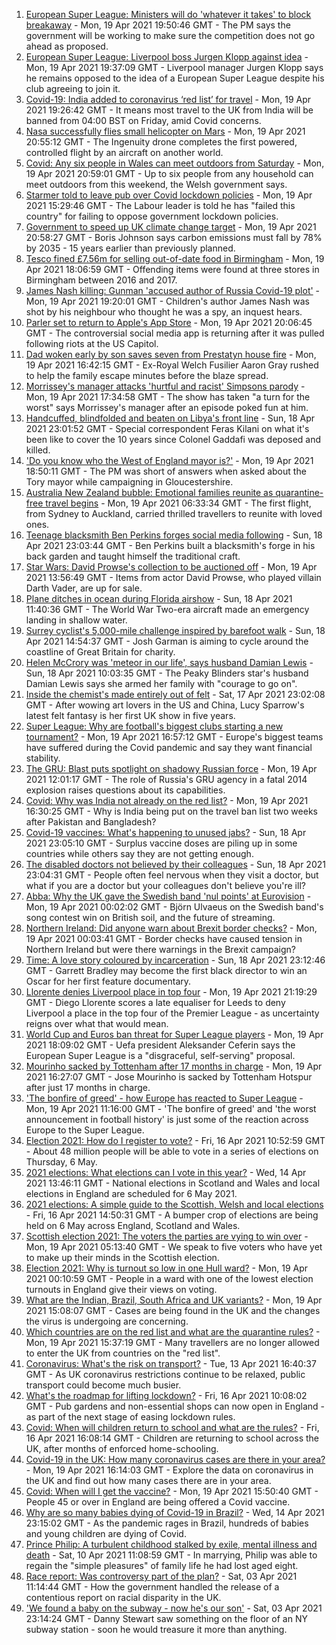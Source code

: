 1. [European Super League: Ministers will do 'whatever it takes' to block breakaway](https://www.bbc.co.uk/news/uk-politics-56807515) - Mon, 19 Apr 2021 19:50:46 GMT - The PM says the government will be working to make sure the competition does not go ahead as proposed.
2. [European Super League: Liverpool boss Jurgen Klopp against idea](https://www.bbc.co.uk/sport/football/56809771) - Mon, 19 Apr 2021 19:37:09 GMT - Liverpool manager Jurgen Klopp says he remains opposed to the idea of a European Super League despite his club agreeing to join it.
3. [Covid-19: India added to coronavirus ‘red list’ for travel](https://www.bbc.co.uk/news/uk-56806103) - Mon, 19 Apr 2021 19:26:42 GMT - It means most travel to the UK from India will be banned from 04:00 BST on Friday, amid Covid concerns.
4. [Nasa successfully flies small helicopter on Mars](https://www.bbc.co.uk/news/science-environment-56799755) - Mon, 19 Apr 2021 20:55:12 GMT - The Ingenuity drone completes the first powered, controlled flight by an aircraft on another world.
5. [Covid: Any six people in Wales can meet outdoors from Saturday](https://www.bbc.co.uk/news/uk-wales-politics-56804046) - Mon, 19 Apr 2021 20:59:01 GMT - Up to six people from any household can meet outdoors from this weekend, the Welsh government says.
6. [Starmer told to leave pub over Covid lockdown policies](https://www.bbc.co.uk/news/uk-politics-56802020) - Mon, 19 Apr 2021 15:29:46 GMT - The Labour leader is told he has "failed this country" for failing to oppose government lockdown policies.
7. [Government to speed up UK climate change target](https://www.bbc.co.uk/news/uk-politics-56807520) - Mon, 19 Apr 2021 20:58:27 GMT - Boris Johnson says carbon emissions must fall by 78% by 2035 - 15 years earlier than previously planned.
8. [Tesco fined £7.56m for selling out-of-date food in Birmingham](https://www.bbc.co.uk/news/uk-england-birmingham-56806641) - Mon, 19 Apr 2021 18:06:59 GMT - Offending items were found at three stores in Birmingham between 2016 and 2017.
9. [James Nash killing: Gunman 'accused author of Russia Covid-19 plot'](https://www.bbc.co.uk/news/uk-england-hampshire-56800574) - Mon, 19 Apr 2021 19:20:01 GMT - Children's author James Nash was shot by his neighbour who thought he was a spy, an inquest hears.
10. [Parler set to return to Apple's App Store](https://www.bbc.co.uk/news/technology-56809217) - Mon, 19 Apr 2021 20:06:45 GMT - The controversial social media app is returning after it was pulled following riots at the US Capitol.
11. [Dad woken early by son saves seven from Prestatyn house fire](https://www.bbc.co.uk/news/uk-wales-56806854) - Mon, 19 Apr 2021 16:42:15 GMT - Ex-Royal Welch Fusilier Aaron Gray rushed to help the family escape minutes before the blaze spread.
12. [Morrissey's manager attacks 'hurtful and racist' Simpsons parody](https://www.bbc.co.uk/news/entertainment-arts-56806312) - Mon, 19 Apr 2021 17:34:58 GMT - The show has taken "a turn for the worst" says Morrissey's manager after an episode poked fun at him.
13. [Handcuffed, blindfolded and beaten on Libya's front line](https://www.bbc.co.uk/news/world-africa-56773817) - Sun, 18 Apr 2021 23:01:52 GMT - Special correspondent Feras Kilani on what it's been like to cover the 10 years since Colonel Gaddafi was deposed and killed.
14. ['Do you know who the West of England mayor is?'](https://www.bbc.co.uk/news/uk-56808466) - Mon, 19 Apr 2021 18:50:11 GMT - The PM was short of answers when asked about the Tory mayor while campaigning in Gloucestershire.
15. [Australia New Zealand bubble: Emotional families reunite as quarantine-free travel begins](https://www.bbc.co.uk/news/world-australia-56798393) - Mon, 19 Apr 2021 06:33:34 GMT - The first flight, from Sydney to Auckland, carried thrilled travellers to reunite with loved ones.
16. [Teenage blacksmith Ben Perkins forges social media following](https://www.bbc.co.uk/news/uk-england-56733672) - Sun, 18 Apr 2021 23:03:44 GMT - Ben Perkins built a blacksmith's forge in his back garden and taught himself the traditional craft.
17. [Star Wars: David Prowse's collection to be auctioned off](https://www.bbc.co.uk/news/uk-england-bristol-56799244) - Mon, 19 Apr 2021 13:56:49 GMT - Items from actor David Prowse, who played villain Darth Vader, are up for sale.
18. [Plane ditches in ocean during Florida airshow](https://www.bbc.co.uk/news/world-us-canada-56792530) - Sun, 18 Apr 2021 11:40:36 GMT - The World War Two-era aircraft made an emergency landing in shallow water.
19. [Surrey cyclist's 5,000-mile challenge inspired by barefoot walk](https://www.bbc.co.uk/news/uk-england-surrey-56784396) - Sun, 18 Apr 2021 14:54:37 GMT - Josh Garman is aiming to cycle around the coastline of Great Britain for charity.
20. [Helen McCrory was 'meteor in our life', says husband Damian Lewis](https://www.bbc.co.uk/news/entertainment-arts-56792079) - Sun, 18 Apr 2021 10:03:35 GMT - The Peaky Blinders star's husband Damian Lewis says she armed her family with "courage to go on".
21. [Inside the chemist's made entirely out of felt](https://www.bbc.co.uk/news/entertainment-arts-56773534) - Sat, 17 Apr 2021 23:02:08 GMT - After wowing art lovers in the US and China, Lucy Sparrow's latest felt fantasy is her first UK show in five years.
22. [Super League: Why are football's biggest clubs starting a new tournament?](https://www.bbc.co.uk/news/business-56768728) - Mon, 19 Apr 2021 16:57:12 GMT - Europe's biggest teams have suffered during the Covid pandemic and say they want financial stability.
23. [The GRU: Blast puts spotlight on shadowy Russian force](https://www.bbc.co.uk/news/world-europe-56798784) - Mon, 19 Apr 2021 12:01:17 GMT - The role of Russia's GRU agency in a fatal 2014 explosion raises questions about its capabilities.
24. [Covid: Why was India not already on the red list?](https://www.bbc.co.uk/news/56801288) - Mon, 19 Apr 2021 16:30:25 GMT - Why is India being put on the travel ban list two weeks after Pakistan and Bangladesh?
25. [Covid-19 vaccines: What's happening to unused jabs?](https://www.bbc.co.uk/news/world-56763490) - Sun, 18 Apr 2021 23:05:10 GMT - Surplus vaccine doses are piling up in some countries while others say they are not getting enough.
26. [The disabled doctors not believed by their colleagues](https://www.bbc.co.uk/news/disability-56244376) - Sun, 18 Apr 2021 23:04:31 GMT - People often feel nervous when they visit a doctor, but what if you are a doctor but your colleagues don't believe you're ill?
27. [Abba: Why the UK gave the Swedish band 'nul points' at Eurovision](https://www.bbc.co.uk/news/entertainment-arts-56743279) - Mon, 19 Apr 2021 00:02:02 GMT - Björn Ulvaeus on the Swedish band's song contest win on British soil, and the future of streaming.
28. [Northern Ireland: Did anyone warn about Brexit border checks?](https://www.bbc.co.uk/news/56763859) - Mon, 19 Apr 2021 00:03:41 GMT - Border checks have caused tension in Northern Ireland but were there warnings in the Brexit campaign?
29. [Time: A love story coloured by incarceration](https://www.bbc.co.uk/news/world-us-canada-56753968) - Sun, 18 Apr 2021 23:12:46 GMT - Garrett Bradley may become the first black director to win an Oscar for her first feature documentary.
30. [Llorente denies Liverpool place in top four](https://www.bbc.co.uk/sport/football/56713525) - Mon, 19 Apr 2021 21:19:29 GMT - Diego Llorente scores a late equaliser for Leeds to deny Liverpool a place in the top four of the Premier League - as uncertainty reigns over what that would mean.
31. [World Cup and Euros ban threat for Super League players](https://www.bbc.co.uk/sport/football/56800351) - Mon, 19 Apr 2021 18:09:02 GMT - Uefa president Aleksander Ceferin says the European Super League is a "disgraceful, self-serving" proposal.
32. [Mourinho sacked by Tottenham after 17 months in charge](https://www.bbc.co.uk/sport/football/56799400) - Mon, 19 Apr 2021 16:27:07 GMT - Jose Mourinho is sacked by Tottenham Hotspur after just 17 months in charge.
33. ['The bonfire of greed' - how Europe has reacted to Super League](https://www.bbc.co.uk/sport/football/56801498) - Mon, 19 Apr 2021 11:16:00 GMT - 'The bonfire of greed' and 'the worst announcement in football history' is just some of the reaction across Europe to the Super League.
34. [Election 2021: How do I register to vote?](https://www.bbc.co.uk/news/uk-politics-56581106) - Fri, 16 Apr 2021 10:52:59 GMT - About 48 million people will be able to vote in a series of elections on Thursday, 6 May.
35. [2021 elections: What elections can I vote in this year?](https://www.bbc.co.uk/news/56129210) - Wed, 14 Apr 2021 13:46:11 GMT - National elections in Scotland and Wales and local elections in England are scheduled for 6 May 2021.
36. [2021 elections: A simple guide to the Scottish, Welsh and local elections](https://www.bbc.co.uk/news/uk-politics-56286643) - Fri, 16 Apr 2021 14:50:31 GMT - A bumper crop of elections are being held on 6 May across England, Scotland and Wales.
37. [Scottish election 2021: The voters the parties are vying to win over](https://www.bbc.co.uk/news/uk-scotland-56633340) - Mon, 19 Apr 2021 05:13:40 GMT - We speak to five voters who have yet to make up their minds in the Scottish election.
38. [Election 2021: Why is turnout so low in one Hull ward?](https://www.bbc.co.uk/news/uk-england-humber-56735787) - Mon, 19 Apr 2021 00:10:59 GMT - People in a ward with one of the lowest election turnouts in England give their views on voting.
39. [What are the Indian, Brazil, South Africa and UK variants?](https://www.bbc.co.uk/news/health-55659820) - Mon, 19 Apr 2021 15:08:07 GMT - Cases are being found in the UK and the changes the virus is undergoing are concerning.
40. [Which countries are on the red list and what are the quarantine rules?](https://www.bbc.co.uk/news/explainers-52544307) - Mon, 19 Apr 2021 15:37:19 GMT - Many travellers are no longer allowed to enter the UK from countries on the "red list".
41. [Coronavirus: What's the risk on transport?](https://www.bbc.co.uk/news/health-51736185) - Tue, 13 Apr 2021 16:40:37 GMT - As UK coronavirus restrictions continue to be relaxed, public transport could become much busier.
42. [What's the roadmap for lifting lockdown?](https://www.bbc.co.uk/news/explainers-52530518) - Fri, 16 Apr 2021 10:08:02 GMT - Pub gardens and non-essential shops can now open in England - as part of the next stage of easing lockdown rules.
43. [Covid: When will children return to school and what are the rules?](https://www.bbc.co.uk/news/education-51643556) - Fri, 16 Apr 2021 16:08:14 GMT - Children are returning to school across the UK, after months of enforced home-schooling.
44. [Covid-19 in the UK: How many coronavirus cases are there in your area?](https://www.bbc.co.uk/news/uk-51768274) - Mon, 19 Apr 2021 16:14:03 GMT - Explore the data on coronavirus in the UK and find out how many cases there are in your area.
45. [Covid: When will I get the vaccine?](https://www.bbc.co.uk/news/health-55045639) - Mon, 19 Apr 2021 15:50:40 GMT - People 45 or over in England are being offered a Covid vaccine.
46. [Why are so many babies dying of Covid-19 in Brazil?](https://www.bbc.co.uk/news/world-latin-america-56696907) - Wed, 14 Apr 2021 23:15:02 GMT - As the pandemic rages in Brazil, hundreds of babies and young children are dying of Covid.
47. [Prince Philip: A turbulent childhood stalked by exile, mental illness and death](https://www.bbc.co.uk/news/uk-56690270) - Sat, 10 Apr 2021 11:08:59 GMT - In marrying, Philip was able to regain the "simple pleasures" of family life he had lost aged eight.
48. [Race report: Was controversy part of the plan?](https://www.bbc.co.uk/news/uk-politics-56578839) - Sat, 03 Apr 2021 11:14:44 GMT - How the government handled the release of a contentious report on racial disparity in the UK.
49. ['We found a baby on the subway - now he's our son'](https://www.bbc.co.uk/news/stories-56409764) - Sat, 03 Apr 2021 23:14:24 GMT - Danny Stewart saw something on the floor of an NY subway station - soon he would treasure it more than anything.
